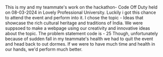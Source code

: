 This is my and my teammate's work on the hackathon- Code Off Duty held on 08-03-2024 in Lovely Professional University. 
Luckily i got this chance to attend the event and perform into it. 
I chose the topic - Ideas that showcase the rich cultural heritage and traditions of India. 
We were suppsoed to make a webpage using our creativity and innovative ideas about the topic.
The problem statement code is - 25 
Though, unfortunately because of sudden fall in my teammate's health we had to quit the event and head back to out dormes.
If we were to have much time and health in our hands, we'd perform much better.
